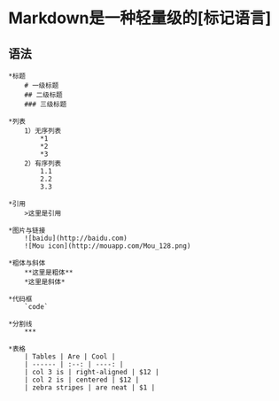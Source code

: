 # Markdown是一种轻量级的[标记语言]

## 语法

	*标题
		# 一级标题
		## 二级标题
		### 三级标题

	*列表
		1）无序列表
			*1
			*2
			*3
		2）有序列表
			1.1
			2.2
			3.3

	*引用
		>这里是引用

	*图片与链接
		![baidu](http://baidu.com)
		![Mou icon](http://mouapp.com/Mou_128.png)

	*粗体与斜体
		**这里是粗体**
		*这里是斜体*

	*代码框
		`code`

	*分割线
		***

	*表格
		| Tables | Are | Cool |
		| ------ | :--: | ----: |
		| col 3 is | right-aligned | $12 |
		| col 2 is | centered | $12 |
		| zebra stripes | are neat | $1 |
